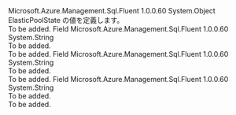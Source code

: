 <Type Name="ElasticPoolState" FullName="Microsoft.Azure.Management.Sql.Fluent.Models.ElasticPoolState">
  <TypeSignature Language="C#" Value="public static class ElasticPoolState" />
  <TypeSignature Language="ILAsm" Value=".class public auto ansi abstract sealed beforefieldinit ElasticPoolState extends System.Object" />
  <TypeSignature Language="DocId" Value="T:Microsoft.Azure.Management.Sql.Fluent.Models.ElasticPoolState" />
  <TypeSignature Language="VB.NET" Value="Public Class ElasticPoolState" />
  <TypeSignature Language="F#" Value="type ElasticPoolState = class" />
  <AssemblyInfo>
    <AssemblyName>Microsoft.Azure.Management.Sql.Fluent</AssemblyName>
    <AssemblyVersion>1.0.0.60</AssemblyVersion>
  </AssemblyInfo>
  <Base>
    <BaseTypeName>System.Object</BaseTypeName>
  </Base>
  <Interfaces />
  <Docs>
    <summary>
            ElasticPoolState の値を定義します。
            </summary>
    <remarks>To be added.</remarks>
  </Docs>
  <Members>
    <Member MemberName="Creating">
      <MemberSignature Language="C#" Value="public const string Creating;" />
      <MemberSignature Language="ILAsm" Value=".field public static literal string Creating" />
      <MemberSignature Language="DocId" Value="F:Microsoft.Azure.Management.Sql.Fluent.Models.ElasticPoolState.Creating" />
      <MemberSignature Language="VB.NET" Value="Public Const Creating As String " />
      <MemberSignature Language="F#" Value="val mutable Creating : string" Usage="Microsoft.Azure.Management.Sql.Fluent.Models.ElasticPoolState.Creating" />
      <MemberType>Field</MemberType>
      <AssemblyInfo>
        <AssemblyName>Microsoft.Azure.Management.Sql.Fluent</AssemblyName>
        <AssemblyVersion>1.0.0.60</AssemblyVersion>
      </AssemblyInfo>
      <ReturnValue>
        <ReturnType>System.String</ReturnType>
      </ReturnValue>
      <Docs>
        <summary>To be added.</summary>
        <remarks>To be added.</remarks>
      </Docs>
    </Member>
    <Member MemberName="Disabled">
      <MemberSignature Language="C#" Value="public const string Disabled;" />
      <MemberSignature Language="ILAsm" Value=".field public static literal string Disabled" />
      <MemberSignature Language="DocId" Value="F:Microsoft.Azure.Management.Sql.Fluent.Models.ElasticPoolState.Disabled" />
      <MemberSignature Language="VB.NET" Value="Public Const Disabled As String " />
      <MemberSignature Language="F#" Value="val mutable Disabled : string" Usage="Microsoft.Azure.Management.Sql.Fluent.Models.ElasticPoolState.Disabled" />
      <MemberType>Field</MemberType>
      <AssemblyInfo>
        <AssemblyName>Microsoft.Azure.Management.Sql.Fluent</AssemblyName>
        <AssemblyVersion>1.0.0.60</AssemblyVersion>
      </AssemblyInfo>
      <ReturnValue>
        <ReturnType>System.String</ReturnType>
      </ReturnValue>
      <Docs>
        <summary>To be added.</summary>
        <remarks>To be added.</remarks>
      </Docs>
    </Member>
    <Member MemberName="Ready">
      <MemberSignature Language="C#" Value="public const string Ready;" />
      <MemberSignature Language="ILAsm" Value=".field public static literal string Ready" />
      <MemberSignature Language="DocId" Value="F:Microsoft.Azure.Management.Sql.Fluent.Models.ElasticPoolState.Ready" />
      <MemberSignature Language="VB.NET" Value="Public Const Ready As String " />
      <MemberSignature Language="F#" Value="val mutable Ready : string" Usage="Microsoft.Azure.Management.Sql.Fluent.Models.ElasticPoolState.Ready" />
      <MemberType>Field</MemberType>
      <AssemblyInfo>
        <AssemblyName>Microsoft.Azure.Management.Sql.Fluent</AssemblyName>
        <AssemblyVersion>1.0.0.60</AssemblyVersion>
      </AssemblyInfo>
      <ReturnValue>
        <ReturnType>System.String</ReturnType>
      </ReturnValue>
      <Docs>
        <summary>To be added.</summary>
        <remarks>To be added.</remarks>
      </Docs>
    </Member>
  </Members>
</Type>